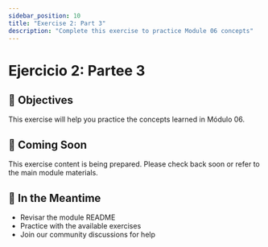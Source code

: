 ```yaml
---
sidebar_position: 10
title: "Exercise 2: Part 3"
description: "Complete this exercise to practice Module 06 concepts"
---
```


# Ejercicio 2: Partee 3

## 🎯 Objectives

This exercise will help you practice the concepts learned in Módulo 06.

## 📝 Coming Soon

This exercise content is being prepared. Please check back soon or refer to the main module materials.

## 🚀 In the Meantime

- Revisar the module README
- Practice with the available exercises
- Join our community discussions for help

